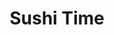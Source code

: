 ---
layout: place
title: "Sushi Time"
permalink: /california/san-francisco/sushi-time.html
stateAbbr: CA
stateName: California
cityName: San Francisco
place_id: ChIJ3Tr0XRx-j4AR_vo9JIZx2MU
photos:
  - name: >-
      places/ChIJ3Tr0XRx-j4AR_vo9JIZx2MU/photos/AeeoHcIpfPhB-3634vC2PdpNpCAFlGYsek9XTTqsSoTLR_XYvTnFGm_3H-zYJNMujMTWI2mvFZ_VaGQUs0BVH0Du0fvQKTv2DC0_tyYGZBHxwh8o-h7eiDToSlgTGc_isO29sv85FUe0clLkN803H98TLls2GkChbiEx9jBrLyJkurWUsN_Xx7ltriT90iJun80RlAh7gui4pxHOoroufsgpZ5aV0XFgPo_ZS9bOVH5VnbWNLtpss96rKmvlsW9xsNLQvxb_5sgQuNoprXLZg9oWMC4Z9eeUQUAMDc493VPK7QDllA
    widthPx: 4800
    heightPx: 3200
    authorAttributions:
      - displayName: Sushi Time
        uri: https://maps.google.com/maps/contrib/117358427345665023143
        photoUri: >-
          https://lh3.googleusercontent.com/a-/ALV-UjXMWy98HzLJaBD3cXu7lffw7JzgXa1qQOMLRpFSQJJb5qDiiVs3=s100-p-k-no-mo
    flagContentUri: >-
      https://www.google.com/local/imagery/report/?cb_client=maps_api_places.places_api&image_key=!1e10!2sAF1QipN3jxSld-vwLoDj48OCh0XZlrrjCmeHp3u_Y1uX&hl=en-US
    googleMapsUri: >-
      https://www.google.com/maps/place//data=!3m4!1e2!3m2!1sAF1QipN3jxSld-vwLoDj48OCh0XZlrrjCmeHp3u_Y1uX!2e10!4m2!3m1!1s0x808f7e1c5df43add:0xc5d87186243dfafe
  - name: >-
      places/ChIJ3Tr0XRx-j4AR_vo9JIZx2MU/photos/AeeoHcKz0y6rdGfgN-0ERM-tHG_ZVyvQ6yVQDmNgdaRoQEmxZFg2swprLMpyK8pseOrfylvlt_FN8d9F14W2mbFu0N3ZQR0vmqUP7RBi3Yh0j6zkV1DKmIGUJR_2vwLS1HOhXkihvC-Qf5FdNTJujtlsAPPAP0kuvGjKdpoIc4Uwp1U5IzxQcafDB_Gwu_K0yOWnfxHX3oPtM8Tzb4-KUpg43rqFNYPUb1J4Pl3_q5h-rOUilqjLTbHUUBn828jYsY3yXBAApKRl4Uh1AS5V4yyZvja6hDJRym4ng8D_ZPOKrk_6jA
    widthPx: 3024
    heightPx: 4032
    authorAttributions:
      - displayName: Sushi Time
        uri: https://maps.google.com/maps/contrib/117358427345665023143
        photoUri: >-
          https://lh3.googleusercontent.com/a-/ALV-UjXMWy98HzLJaBD3cXu7lffw7JzgXa1qQOMLRpFSQJJb5qDiiVs3=s100-p-k-no-mo
    flagContentUri: >-
      https://www.google.com/local/imagery/report/?cb_client=maps_api_places.places_api&image_key=!1e10!2sAF1QipON9uItURkwwoo2HRtsnbIKZJOlp757kOAdFuWM&hl=en-US
    googleMapsUri: >-
      https://www.google.com/maps/place//data=!3m4!1e2!3m2!1sAF1QipON9uItURkwwoo2HRtsnbIKZJOlp757kOAdFuWM!2e10!4m2!3m1!1s0x808f7e1c5df43add:0xc5d87186243dfafe
  - name: >-
      places/ChIJ3Tr0XRx-j4AR_vo9JIZx2MU/photos/AeeoHcJIilCMZe01ICFJFEJ4AnmePsf5w6N8sPe2Ta2lUjzIUFRdamZe7fAcBivvF1D2VF-nWIL66eS0WHQn5me2Xfq_obdguWWYZs5DqcTYUTRCX9fyH6XgC7dQKOXKctuBcI7dCnq5ee-SYMDVu18PslhG9MdAAxi5Ibupl9ka-26rp6bzYwBJwcSv7nq8BXoxIAZxS4zEM457kEwlHPuFYNknPMOzAL0hp9TltSw21vlF4C7y9h6QOEJrqg7C0QwYk0BkorfJsFoCm8UBc3S8AAGRG4ZJWmroXknO3HgIMifzvsHg0MqdT9iOKut0h3vh4DOvt53Y3xwq4t-CKOhH5bONToA0ksX0hqBvP0WdQ1Kz4RLo8W2sGMiKWYyUz9nDqKcs2vNLIPKKeXfEmW_-olsIMhiZ7lWTFrmytF0kGLL3Rw
    widthPx: 3024
    heightPx: 4032
    authorAttributions:
      - displayName: Erena Shimoda
        uri: https://maps.google.com/maps/contrib/115849981806969662943
        photoUri: >-
          https://lh3.googleusercontent.com/a-/ALV-UjWo1AaPEvlnkF__cuCIkoLrwoF5Mp7C1qJ3fy86OPc4ytqRRhJ6xw=s100-p-k-no-mo
    flagContentUri: >-
      https://www.google.com/local/imagery/report/?cb_client=maps_api_places.places_api&image_key=!1e10!2sCIHM0ogKEICAgIDB7Mq4Vw&hl=en-US
    googleMapsUri: >-
      https://www.google.com/maps/place//data=!3m4!1e2!3m2!1sCIHM0ogKEICAgIDB7Mq4Vw!2e10!4m2!3m1!1s0x808f7e1c5df43add:0xc5d87186243dfafe
  - name: >-
      places/ChIJ3Tr0XRx-j4AR_vo9JIZx2MU/photos/AeeoHcL40Vc8N27hiNSg1EyT4zp0-GTkKpdEnpFAppQc6MWsF5BkJcA1SOvu-YPb2r47ZWmCG_ckHQNIZQ5GXUA95Pk6714GZ21ftktrPJFWxLM7dIJFrCaXeXW6G7u_pQmvUpKCOEFqIqB7Aqig-PWv6BDQqYRrcXMEIi1ERSJjERaDedzQCdr015bLflvmouh1ZjzYF55RyT0Hc8hN2VYqaFtwZES62rB5FzJ3hqu4SKPpdgSxO1E7TtDm3QNa8Nq1-KEQ1dfexxqAWIJVnoix_5GlsLc37P_tHiHK-MWLtzoYluq7q-fuIKwC2ME8rY14h5Z2aKIZhxzfgo9a1hxaNJ9ftQcBOhsIwBVnstTAQ2E7KjAoRC5zxBEwzvymUlZeJ4gLO7iC_XPUbjtZk26Do4nWJge43RHlBFyB35Lxg-w5HLdm
    widthPx: 3024
    heightPx: 4032
    authorAttributions:
      - displayName: Igor Bandeira
        uri: https://maps.google.com/maps/contrib/109831532414956942424
        photoUri: >-
          https://lh3.googleusercontent.com/a-/ALV-UjVsnQl1AWVnK5mDrs48mnNznlVLwm_GtbbXwSvzIz67i74nwFGT6w=s100-p-k-no-mo
    flagContentUri: >-
      https://www.google.com/local/imagery/report/?cb_client=maps_api_places.places_api&image_key=!1e10!2sCIHM0ogKEICAgIC-utm80AE&hl=en-US
    googleMapsUri: >-
      https://www.google.com/maps/place//data=!3m4!1e2!3m2!1sCIHM0ogKEICAgIC-utm80AE!2e10!4m2!3m1!1s0x808f7e1c5df43add:0xc5d87186243dfafe
  - name: >-
      places/ChIJ3Tr0XRx-j4AR_vo9JIZx2MU/photos/AeeoHcIKRFH_gZdKYORCd1toEUZ42Vyf6kdTEaGKmnN6Jg3zGwPgHpSQpbW9bzSd5ciwp4HMpY_wbr8ocDWf9pPI2StzYMfY19V3fPrpzbIwaEBE1-QcwEEK6ipMZk4wpmEpmIiqSOETIgU732MGz9GgmbR2R5UhJDC601_DHXK99sqLLZOfvnVCbP9YAb-zAVJLDL5Ed_UeAwiyiOxuEQ2gJezI8uxI2uSts1zmaqL8SYAMOGDjnRcM200WuwVPzArNMKxZlYvrDRerVim6sSFr2_diVyTYFU_xlDIPhS6ZreaObrVQD_vZ26z1WLT3IwwsmIls_2LM7lm_5Sn-OuTX7YkItJd5FWpAq3JLSD7nF4POu1P2lQOkKO9tRFZEEZ_rwUXGV02Su5LqCDMOLiipxcF2FUoTPBbjNGZvdOjv5l0
    widthPx: 3024
    heightPx: 4032
    authorAttributions:
      - displayName: Igor Bandeira
        uri: https://maps.google.com/maps/contrib/109831532414956942424
        photoUri: >-
          https://lh3.googleusercontent.com/a-/ALV-UjVsnQl1AWVnK5mDrs48mnNznlVLwm_GtbbXwSvzIz67i74nwFGT6w=s100-p-k-no-mo
    flagContentUri: >-
      https://www.google.com/local/imagery/report/?cb_client=maps_api_places.places_api&image_key=!1e10!2sCIHM0ogKEICAgIC-utncLQ&hl=en-US
    googleMapsUri: >-
      https://www.google.com/maps/place//data=!3m4!1e2!3m2!1sCIHM0ogKEICAgIC-utncLQ!2e10!4m2!3m1!1s0x808f7e1c5df43add:0xc5d87186243dfafe
  - name: >-
      places/ChIJ3Tr0XRx-j4AR_vo9JIZx2MU/photos/AeeoHcK2_iI7QO9VB0fXJbwbeyAr2WIXchNWaqi7ekEV1WC_YTUDbYZwZnfZM9JUxNfBY1F0D4fL09nKqmyglvvl3mkzj0ZM_TkHUgjybdFbIY5mWv9X90RZgEWYZOCPn-TWDqBQhpMssNDH02zA6oV-Zw62zFXBBtip28FxaQJzdwARg6jAfe6bpsudgWX3Qq6s6gVHqXC-ZEO51__X1Miu99sjDc5QkGYZ9jeEnifS6HNN1IE5g69LApI_6uPNfxKuQCdgvLicUOZzKCj6Bu0CgnLgb7Ax1MAPPwjMLjtGST4bhbRRzNc8HvM4mATnVIdhHv5RPBCkc0nZ65VmsR2n-Z__X4Wrb15aCWi8fyDjP8TCYykHIFmDes4EN5FA5YhD3JEcSr7B8rvkWu8e4v01XUxd0Zzd2znRAEggjHhcJk06OE5h
    widthPx: 3024
    heightPx: 4032
    authorAttributions:
      - displayName: Nora Rabah Rodden
        uri: https://maps.google.com/maps/contrib/110769674115086053496
        photoUri: >-
          https://lh3.googleusercontent.com/a-/ALV-UjWaC5G23poLf8jomXbxVQ6Pma5E7guT7JC7rwsuD1CJZUVwmBaWZA=s100-p-k-no-mo
    flagContentUri: >-
      https://www.google.com/local/imagery/report/?cb_client=maps_api_places.places_api&image_key=!1e10!2sCIHM0ogKEICAgICeovmNtQE&hl=en-US
    googleMapsUri: >-
      https://www.google.com/maps/place//data=!3m4!1e2!3m2!1sCIHM0ogKEICAgICeovmNtQE!2e10!4m2!3m1!1s0x808f7e1c5df43add:0xc5d87186243dfafe
  - name: >-
      places/ChIJ3Tr0XRx-j4AR_vo9JIZx2MU/photos/AeeoHcK5vnqbx5OwUyY9ch-qwzrTMvVqHcuvN8RL_VQ49NTB54UVHVWFa1lb-8zdSnI8sCe5D_simg1-CmNDdGdRKPaiBMj0T-nLlHR81LkdeIwETNm40vhMOUtWxXNexxeJ7ZeuSK7zk0D4sm8PE-vbgu3BkZPtao54qoC-0WWvJPQZTV6V9WsNt5eNGXSGACZrZaMEt8rDu1bRU1ORtXNmxO16a77qcW7N-Gz-sHUnbjliOaYiDvqNLtL8DBWjBXR-dkZBJjUUBdk0OyssQAyRMMR07zePKjxE6WxIVjg4mQa2bROojBgj9NdGZokP1mNo2N04w2Ebw-kJ7fxRCjvS_3Y2VDrD5iheNO4pcOTX9_DIjoUZ3VtzI5yBy_wT3Bmwp7kdd90K9V_Hn0hzqfcd9P8CjorT9oOF-rHUO4vh9WwzF8jO
    widthPx: 3024
    heightPx: 4032
    authorAttributions:
      - displayName: Erena Shimoda
        uri: https://maps.google.com/maps/contrib/115849981806969662943
        photoUri: >-
          https://lh3.googleusercontent.com/a-/ALV-UjWo1AaPEvlnkF__cuCIkoLrwoF5Mp7C1qJ3fy86OPc4ytqRRhJ6xw=s100-p-k-no-mo
    flagContentUri: >-
      https://www.google.com/local/imagery/report/?cb_client=maps_api_places.places_api&image_key=!1e10!2sCIHM0ogKEICAgIDB7Mq4hwE&hl=en-US
    googleMapsUri: >-
      https://www.google.com/maps/place//data=!3m4!1e2!3m2!1sCIHM0ogKEICAgIDB7Mq4hwE!2e10!4m2!3m1!1s0x808f7e1c5df43add:0xc5d87186243dfafe
  - name: >-
      places/ChIJ3Tr0XRx-j4AR_vo9JIZx2MU/photos/AeeoHcIt9age6IbgnbUo1cmJx_hw-Z2IrPM_mGQUFJmdA4o91ahxzlCY8Dew3sFYcWPc4bnJ4CKJxdeybwDj48ZWk5F_fdKqq9clSzo8fJ-PM956t6m3AWxWWEW2nOl2Hdp2-DpO1T3kdAEytZ67Y19wT29jJ7ZhJOsjyeAlwbOlJNdVV-PH9YKI5yuWa4pXVn9CvvUV6NQCH9NxVgOrrnleLmX_Elz035Yp7duqnjsedVd6xWWt7MbpnIJtjcyoxd2dX2DsVo-0tRZJL7TwlBjqZypCt7viHWhAyiGAU7EqB5vFKzv6UACQZW3UthbAlzOefGF2qgvblMsIQSC66twhf3eP3I1mwe4HZVXuxYHSnny6X_IodBic-JfvAgOt26aWMMzdKQPkF_lu7TRHreUvHBRmfiDmFXYyo8ZMJFMuoDf-Kw
    widthPx: 3072
    heightPx: 4080
    authorAttributions:
      - displayName: Justin
        uri: https://maps.google.com/maps/contrib/110988692452602770964
        photoUri: >-
          https://lh3.googleusercontent.com/a-/ALV-UjXSwFXS50jzxLiXVNcxkHTreZBbwuxosaBcyawyNaLuDsrZSYHG1A=s100-p-k-no-mo
    flagContentUri: >-
      https://www.google.com/local/imagery/report/?cb_client=maps_api_places.places_api&image_key=!1e10!2sCIHM0ogKEICAgIC3l_e_Nw&hl=en-US
    googleMapsUri: >-
      https://www.google.com/maps/place//data=!3m4!1e2!3m2!1sCIHM0ogKEICAgIC3l_e_Nw!2e10!4m2!3m1!1s0x808f7e1c5df43add:0xc5d87186243dfafe
  - name: >-
      places/ChIJ3Tr0XRx-j4AR_vo9JIZx2MU/photos/AeeoHcLPpchrq4fcpq3W69NDhSD2vqglsKnM3e3OfCglrYirYaFH3aTT8c6f6K64mFgo6gJgXNVyZTrAIFkok3NkzOqxZedbbLE4f0K9Mq5haklzMyH_AFpcAgKT5KVMf13ccI21ahzma33g1fRbmx3s4q8MIi8MTzlnXg8C3cB854AXlZokDaETMgn23tHJrwfivz9oodNITjZ2G35xk-U65HB8QcRfPU22exaJtAYqDpLly9q3MBhSKf1q_zsnbNTWh3UjivTc2M0YERVuDLM1lRYBmzuqjm4NmH7Ph8GgQ0ON2d-AWQez0UOgg5N0SYQJHPMeApJIgeN0DHuI9y_kJRdhE1ZmC3dHj1cV_oNbQZyoBAqwwH7bsodfz4EfXG7ToN-p4UQz97mPOPXoF3wO3h1PLZjtHH0a9NQz2bk
    widthPx: 4032
    heightPx: 3024
    authorAttributions:
      - displayName: Erena Shimoda
        uri: https://maps.google.com/maps/contrib/115849981806969662943
        photoUri: >-
          https://lh3.googleusercontent.com/a-/ALV-UjWo1AaPEvlnkF__cuCIkoLrwoF5Mp7C1qJ3fy86OPc4ytqRRhJ6xw=s100-p-k-no-mo
    flagContentUri: >-
      https://www.google.com/local/imagery/report/?cb_client=maps_api_places.places_api&image_key=!1e10!2sCIHM0ogKEICAgICi1YBE&hl=en-US
    googleMapsUri: >-
      https://www.google.com/maps/place//data=!3m4!1e2!3m2!1sCIHM0ogKEICAgICi1YBE!2e10!4m2!3m1!1s0x808f7e1c5df43add:0xc5d87186243dfafe
  - name: >-
      places/ChIJ3Tr0XRx-j4AR_vo9JIZx2MU/photos/AeeoHcJ-gF1C-hFnkurPE-E0i8SzE8tUb7mb5iljHGe7T47zVIvTDJqgUso0p_kge-uutdzHQ8VhGnxua0u1KZrbU83f-A13nnDaRo5-2v3Ie2En994dVIPo4fuzYjxWMY802ge0erNffOI0EJ_DPBFhIX4_Nb-Q4rU4VbdsgWKoeoehG3PKFM3rSJQnaS0Nshg4AbGSkvg6ojEdGokg9wZ0c78-RLAd_eRJW5fTfwNZ5vj1p-B_ujV87qgWPKgWE7-IPOt-PfpCZdpVXYqaofam9CgljHMamkum-gylcqT0lEJ_Xr4sptxMgYTFJQHOOWXCK8EfyvBjU2n0lF2PmeLe55uUSN87JCM4GKsy5GP1EFt-oyrxsxZ_rTq-mPWHV2E8kVyTvIpB8zOfwoD5Hhkv8OiqMB69ayfyWXebrOTJU0Fcgwf5
    widthPx: 3024
    heightPx: 4032
    authorAttributions:
      - displayName: Malcolm Konner
        uri: https://maps.google.com/maps/contrib/102916599205460878830
        photoUri: >-
          https://lh3.googleusercontent.com/a/ACg8ocJrc9uNQvaHkPkxWyss7nuQNyBz0NjoX9stcZscYrsRrDCuTA=s100-p-k-no-mo
    flagContentUri: >-
      https://www.google.com/local/imagery/report/?cb_client=maps_api_places.places_api&image_key=!1e10!2sCIHM0ogKEICAgICXsaDiuwE&hl=en-US
    googleMapsUri: >-
      https://www.google.com/maps/place//data=!3m4!1e2!3m2!1sCIHM0ogKEICAgICXsaDiuwE!2e10!4m2!3m1!1s0x808f7e1c5df43add:0xc5d87186243dfafe
address: 2275 Market St, San Francisco, CA 94114, USA
street: 2275 Market St
city: San Francisco
state: CA
zip: '94114'
country: USA
neighborhood: The Castro
latitude: '37.764660'
longitude: '-122.432107'
accessibility_options:
  wheelchairAccessibleEntrance: true
business_status: OPERATIONAL
name: Sushi Time
google_maps_links:
  directionsUri: >-
    https://www.google.com/maps/dir//''/data=!4m7!4m6!1m1!4e2!1m2!1m1!1s0x808f7e1c5df43add:0xc5d87186243dfafe!3e0
  placeUri: https://maps.google.com/?cid=14256269441388903166
  writeAReviewUri: >-
    https://www.google.com/maps/place//data=!4m3!3m2!1s0x808f7e1c5df43add:0xc5d87186243dfafe!12e1
  reviewsUri: >-
    https://www.google.com/maps/place//data=!4m4!3m3!1s0x808f7e1c5df43add:0xc5d87186243dfafe!9m1!1b1
  photosUri: >-
    https://www.google.com/maps/place//data=!4m3!3m2!1s0x808f7e1c5df43add:0xc5d87186243dfafe!10e5
primary_type: Sushi Restaurant
opening_hours:
  regular: null
  current: null
secondary_opening_hours:
  regular:
    weekdayDescriptions: null
    type: null
  current:
    weekdayDescriptions: null
    type: null
phone: null
price_level: null
price_range: null
rating: null
rating_count: 0
website: null
description: null
reviews: null
parking_options: null
payment_options: null
allow_dogs: null
curbside_pickup: null
delivery: null
dine_in: null
good_for_children: null
good_for_groups: null
good_for_sports: null
live_music: null
menu_for_children: null
outdoor_seating: null
reservable: null
restroom: null
serves_beer: null
serves_breakfast: null
serves_brunch: null
serves_cocktails: null
serves_coffee: null
serves_dinner: null
serves_dessert: null
serves_lunch: null
serves_vegetarian_food: null
serves_wine: null
takeout: null

---